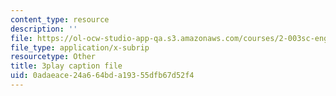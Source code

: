 ```yaml
---
content_type: resource
description: ''
file: https://ol-ocw-studio-app-qa.s3.amazonaws.com/courses/2-003sc-engineering-dynamics-fall-2011/0adaeace24a664bda19355dfb67d52f4_fK9AGvLf3yw.srt
file_type: application/x-subrip
resourcetype: Other
title: 3play caption file
uid: 0adaeace-24a6-64bd-a193-55dfb67d52f4
---
```

